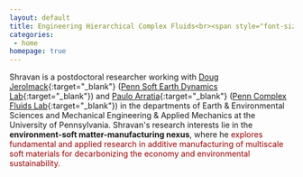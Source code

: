 ```yaml
---
layout: default
title: Engineering Hierarchical Complex Fluids<br><span style="font-size:55%;"><b>Design, mechanics, and manufacturing of earth-inspired multiphase soft matter</b>
categories:
 - home
homepage: true
---
```

Shravan is a postdoctoral researcher working with [Doug Jerolmack](https://earth.sas.upenn.edu/people/douglas-j-jerolmack){:target="_blank"} ([Penn Soft Earth Dynamics Lab](https://pennsed.seas.upenn.edu/){:target="_blank"}) and [Paulo Arratia](https://directory.seas.upenn.edu/paulo-e-arratia/){:target="_blank"} ([Penn Complex Fluids Lab](https://arratia.seas.upenn.edu/){:target="_blank"}) in the departments of Earth & Environmental Sciences and Mechanical Engineering & Applied Mechanics at the University of Pennsylvania. Shravan's research interests lie in the <b>environment-soft matter-manufacturing nexus</b>, where he <font color = "990000">explores fundamental and applied research in additive manufacturing of multiscale soft materials for decarbonizing the economy and environmental sustainability</font>.   
